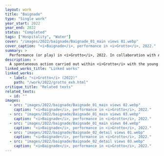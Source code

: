 ```yaml
---
layout: work
title: "Baignade"
type: "Single work"
year_start: 2022
year_end: 2022
status: "Completed"
tags: ["Hospitality", "Water"]
cover: "/images/2022/baignade/Baignade_01_main views 01.webp"
cover_caption: "<i>Baignade</i>, performance in <i>Grotto</i>, 2022."
summary: >
  Performance (or play) in <i>Grotto</i>, 2022. In collaboration with A. Touré, S. Cordé and A. Dabo..
description: >
  A spontaneous action carried out within <i>Grotto</i> with the young exiles who remained in the building, made possible by the repeated postponements of its demolition. It was about finding another connection between the exiles and water—this time, a violent kind of water. Here, the water moves like leisure water, but within a raw concrete basin, in an underground space, creating a heterotopic context.
linked_works_title: "Linked works"   
linked_works:
  - label: "<i>Grotto</i> (2022)"
    path: "/work/2022/grotto_exh.html"
critique_title: "Related texts"
related_texts: 
  - id: ""
images:
  - src: "images/2022/baignade/Baignade_01_main views 02.webp"
    caption: "<i>Baignade</i>, performance in <i>Grotto</i>, 2022."
  - src: "images/2022/baignade/Baignade_01_main views 03.webp"
    caption: "<i>Baignade</i>, performance in <i>Grotto</i>, 2022."
  - src: "images/2022/baignade/Baignade_01_main views 04.webp"
    caption: "<i>Baignade</i>, performance in <i>Grotto</i>, 2022."
  - src: "images/2022/baignade/Baignade_02_detail views 01.webp"
    caption: "<i>Baignade</i>, performance in <i>Grotto</i>, 2022."
  - src: "images/2022/baignade/Baignade_02_detail views 03.webp"
    caption: "<i>Baignade</i>, performance in <i>Grotto</i>, 2022."
---
```

